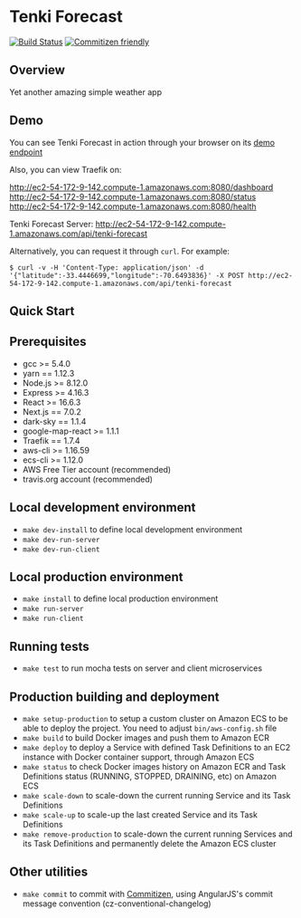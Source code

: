 # Tenki Forecast

[![Build Status](https://travis-ci.org/dvdantunes/tenki-forecast.svg?branch=master)](https://travis-ci.org/dvdantunes/tenki-forecast)
[![Commitizen friendly](https://img.shields.io/badge/commitizen-friendly-brightgreen.svg)](http://commitizen.github.io/cz-cli/)


## Overview

Yet another amazing simple weather app



## Demo

You can see Tenki Forecast in action through your browser on its [demo endpoint](http://ec2-54-172-9-142.compute-1.amazonaws.com/)

Also, you can view Traefik on:

http://ec2-54-172-9-142.compute-1.amazonaws.com:8080/dashboard
http://ec2-54-172-9-142.compute-1.amazonaws.com:8080/status
http://ec2-54-172-9-142.compute-1.amazonaws.com:8080/health


Tenki Forecast Server:
http://ec2-54-172-9-142.compute-1.amazonaws.com/api/tenki-forecast


Alternatively, you can request it through `curl`. For example:

    $ curl -v -H 'Content-Type: application/json' -d '{"latitude":-33.4446699,"longitude":-70.6493836}' -X POST http://ec2-54-172-9-142.compute-1.amazonaws.com/api/tenki-forecast



## Quick Start




## Prerequisites

- gcc >= 5.4.0
- yarn == 1.12.3
- Node.js >= 8.12.0
- Express >= 4.16.3
- React >= 16.6.3
- Next.js == 7.0.2
- dark-sky == 1.1.4
- google-map-react >= 1.1.1
- Traefik == 1.7.4
- aws-cli >= 1.16.59
- ecs-cli >= 1.12.0
- AWS Free Tier account (recommended)
- travis.org account (recommended)




## Local development environment

- `make dev-install` to define local development environment
- `make dev-run-server`
- `make dev-run-client`



## Local production environment

- `make install` to define local production environment
- `make run-server`
- `make run-client`



## Running tests

- `make test` to run mocha tests on server and client microservices



## Production building and deployment

- `make setup-production` to setup a custom cluster on Amazon ECS to be able to deploy the project. You need to adjust `bin/aws-config.sh` file
- `make build` to build Docker images and push them to Amazon ECR
- `make deploy` to deploy a Service with defined Task Definitions to an EC2 instance with Docker container support, through Amazon ECS
- `make status` to check Docker images history on Amazon ECR and Task Definitions status (RUNNING, STOPPED, DRAINING, etc) on Amazon ECS
- `make scale-down` to scale-down the current running Service and its Task Definitions
- `make scale-up` to scale-up the last created Service and its Task Definitions
- `make remove-production` to scale-down the current running Services and its Task Definitions and permanently delete the Amazon ECS cluster



## Other utilities

- `make commit` to commit with [Commitizen](http://commitizen.github.io/cz-cli/), using AngularJS's commit message convention (cz-conventional-changelog)
